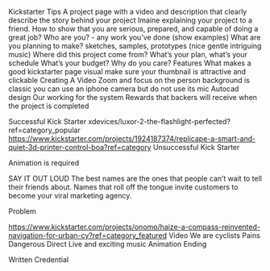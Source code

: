 ﻿Kickstarter Tips 
A project page with a video and description that clearly describe the story behind your project 
Imaine explaining your project to a friend. How to show that you are serious, prepared, and capable of doing a great job? 
Who are you? - any work you’ve done (show examples) 
What are you planning to make? 
sketches, samples, prototypes  (nice gentle intriguing music) 
Where did this project come from? 
What’s your plan, what’s your schedule
What’s your budget? 
Why do you care? 
Features 
What makes a good kickstarter page
visual
make sure your thumbnail is attractive and clickable 
Creating  A Video 
Zoom and focus on the person
background is classic 
you can use an iphone camera but do not use its mic 
Autocad design
Our working for the system 
Rewards that backers will receive when the project is completed


Successful Kick Starter
xdevices/luxor-2-the-flashlight-perfected?ref=category_popular
https://www.kickstarter.com/projects/1924187374/replicape-a-smart-and-quiet-3d-printer-control-boa?ref=category
Unsuccessful Kick Starter 


Animation is required 



SAY IT OUT LOUD 
The best names are the ones that people can’t wait to tell their friends about. Names that roll off the tongue invite customers to become your viral marketing agency.


Problem


https://www.kickstarter.com/projects/onomo/haize-a-compass-reinvented-navigation-for-urban-cy?ref=category_featured
Video
We are cyclists
Pains Dangerous
Direct 
Live and exciting music 
Animation
Ending

Written
Credential

